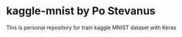 # kaggle-mnist by Po Stevanus
This is personal repository for train kaggle MNIST dataset with Keras
